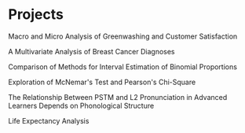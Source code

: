 # Projects
Macro and Micro Analysis of Greenwashing and Customer Satisfaction

A Multivariate Analysis of Breast Cancer Diagnoses

Comparison of Methods for Interval Estimation of Binomial Proportions

Exploration of McNemar's Test and Pearson's Chi-Square

The Relationship Between PSTM and L2 Pronunciation in Advanced Learners Depends on Phonological Structure

Life Expectancy Analysis
